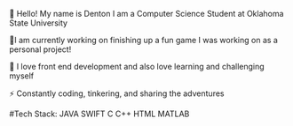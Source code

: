👋 Hello! My name is Denton I am a Computer Science Student at Oklahoma State University

🔭I am currently working on finishing up a fun game I was working on as a personal project!

💬 I love front end development and also love learning and challenging myself

⚡ Constantly coding, tinkering, and sharing the adventures

#Tech Stack: 
JAVA SWIFT C C++ HTML MATLAB


